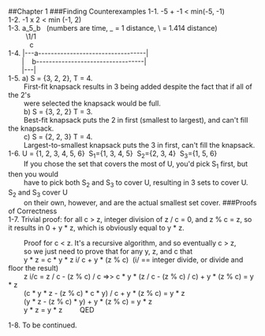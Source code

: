 ##Chapter 1
###Finding Counterexamples
1-1. -5 + -1 < min(-5, -1)  
1-2. -1 x 2 < min (-1, 2)  
1-3. a_5_b &nbsp;&nbsp;(numbers are time, _ = 1 distance, \ = 1.414 distance)    
&nbsp;&nbsp;&nbsp;&nbsp;&nbsp;&nbsp;&nbsp;&nbsp;&nbsp;\1/1    
&nbsp;&nbsp;&nbsp;&nbsp;&nbsp;&nbsp;&nbsp;&nbsp;&nbsp;&nbsp;&nbsp;c  
1-4. |---a----------------------------------|   
&nbsp;&nbsp;&nbsp;&nbsp;&nbsp;&nbsp;&nbsp;|&nbsp;&nbsp;&nbsp;&nbsp;b----------------------------------|  
&nbsp;&nbsp;&nbsp;&nbsp;&nbsp;&nbsp;&nbsp;|---|  
1-5. a) S = {3, 2, 2}, T = 4.  
&nbsp;&nbsp;&nbsp;&nbsp;&nbsp;&nbsp;&nbsp;&nbsp;First-fit knapsack results in 3 being added despite the fact that if all of the 2's  
&nbsp;&nbsp;&nbsp;&nbsp;&nbsp;&nbsp;&nbsp;&nbsp;were selected the knapsack would be full.  
&nbsp;&nbsp;&nbsp;&nbsp;&nbsp;&nbsp;&nbsp;&nbsp;b) S = {3, 2, 2} T = 3.  
&nbsp;&nbsp;&nbsp;&nbsp;&nbsp;&nbsp;&nbsp;&nbsp;Best-fit knapsack puts the 2 in first (smallest to largest), and can't fill the knapsack.  
&nbsp;&nbsp;&nbsp;&nbsp;&nbsp;&nbsp;&nbsp;&nbsp;c) S = {2, 2, 3} T = 4.  
&nbsp;&nbsp;&nbsp;&nbsp;&nbsp;&nbsp;&nbsp;&nbsp;Largest-to-smallest knapsack puts the 3 in first, can't fill the knapsack.  
1-6. U = {1, 2, 3, 4, 5, 6}&nbsp;&nbsp;S<sub>1</sub>={1, 3, 4, 5}&nbsp;&nbsp;S<sub>2</sub>={2, 3, 4}&nbsp;&nbsp;S<sub>3</sub>={1, 5, 6}  
&nbsp;&nbsp;&nbsp;&nbsp;&nbsp;&nbsp;&nbsp;&nbsp;If you chose the set that covers the most of U, you'd pick S<sub>1</sub> first, but then you would  
&nbsp;&nbsp;&nbsp;&nbsp;&nbsp;&nbsp;&nbsp;&nbsp;have to pick both S<sub>2</sub> and S<sub>3</sub> to cover U, resulting in 3 sets to cover U. S<sub>2</sub> and S<sub>3</sub> cover U  
&nbsp;&nbsp;&nbsp;&nbsp;&nbsp;&nbsp;&nbsp;&nbsp;on their own, however, and are the actual smallest set cover.
###Proofs of Correctness  
1-7. Trivial proof: for all c > z, integer division of z / c = 0, and z % c = z, so it results in 0 + y * z, which is obviously equal to y * z.  
  
&nbsp;&nbsp;&nbsp;&nbsp;&nbsp;&nbsp;&nbsp;&nbsp;Proof for c < z. It's a recursive algorithm, and so eventually c > z,  
&nbsp;&nbsp;&nbsp;&nbsp;&nbsp;&nbsp;&nbsp;&nbsp;so we just need to prove that for any y, z, and c that   
&nbsp;&nbsp;&nbsp;&nbsp;&nbsp;&nbsp;&nbsp;&nbsp;y * z = c * y * z i/ c + y * (z % c)&nbsp;&nbsp;(i/ == integer divide, or divide and floor the result)  
&nbsp;&nbsp;&nbsp;&nbsp;&nbsp;&nbsp;&nbsp;&nbsp;z i/c = z / c - (z % c) / c =>> c * y * (z / c - (z % c) / c) + y * (z % c) = y * z  
&nbsp;&nbsp;&nbsp;&nbsp;&nbsp;&nbsp;&nbsp;&nbsp;(c * y * z - (z % c) * c * y) / c + y * (z % c) = y * z  
&nbsp;&nbsp;&nbsp;&nbsp;&nbsp;&nbsp;&nbsp;&nbsp;(y * z - (z % c) * y) + y * (z % c) = y * z  
&nbsp;&nbsp;&nbsp;&nbsp;&nbsp;&nbsp;&nbsp;&nbsp;y * z = y * z
&nbsp;&nbsp;&nbsp;&nbsp;&nbsp;&nbsp;&nbsp;&nbsp;QED  
  
1-8. To be continued.
